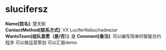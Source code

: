 # slucifersz

**Name[姓名]**: 楚天影  
**ContactMethod[联系方式]**: VX  LuciferNebuchadnezar  
**WantsTeam[组队意愿（是/否）]**: 是
**Comment[备注]**: 可以编写简单的智能合约程序 可以做运营策划   可以汇报demo  
